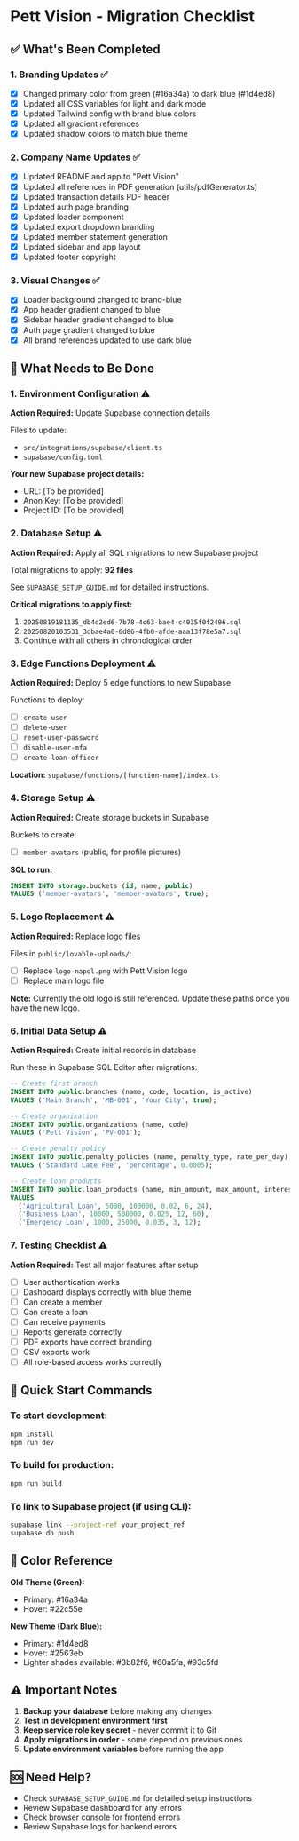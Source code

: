 # Pett Vision - Migration Checklist

## ✅ What's Been Completed

### 1. Branding Updates ✅
- [x] Changed primary color from green (#16a34a) to dark blue (#1d4ed8)
- [x] Updated all CSS variables for light and dark mode
- [x] Updated Tailwind config with brand blue colors
- [x] Updated all gradient references
- [x] Updated shadow colors to match blue theme

### 2. Company Name Updates ✅
- [x] Updated README and app to "Pett Vision"
- [x] Updated all references in PDF generation (utils/pdfGenerator.ts)
- [x] Updated transaction details PDF header
- [x] Updated auth page branding
- [x] Updated loader component
- [x] Updated export dropdown branding
- [x] Updated member statement generation
- [x] Updated sidebar and app layout
- [x] Updated footer copyright

### 3. Visual Changes ✅
- [x] Loader background changed to brand-blue
- [x] App header gradient changed to blue
- [x] Sidebar header gradient changed to blue
- [x] Auth page gradient changed to blue
- [x] All brand references updated to use dark blue

## 🔄 What Needs to Be Done

### 1. Environment Configuration ⚠️
**Action Required:** Update Supabase connection details

Files to update:
- `src/integrations/supabase/client.ts`
- `supabase/config.toml`

**Your new Supabase project details:**
- URL: [To be provided]
- Anon Key: [To be provided]
- Project ID: [To be provided]

### 2. Database Setup ⚠️
**Action Required:** Apply all SQL migrations to new Supabase project

Total migrations to apply: **92 files**

See `SUPABASE_SETUP_GUIDE.md` for detailed instructions.

**Critical migrations to apply first:**
1. `20250819181135_db4d2ed6-7b78-4c63-bae4-c4035f0f2496.sql`
2. `20250820103531_3dbae4a0-6d86-4fb0-afde-aaa13f78e5a7.sql`
3. Continue with all others in chronological order

### 3. Edge Functions Deployment ⚠️
**Action Required:** Deploy 5 edge functions to new Supabase

Functions to deploy:
- [ ] `create-user`
- [ ] `delete-user`
- [ ] `reset-user-password`
- [ ] `disable-user-mfa`
- [ ] `create-loan-officer`

**Location:** `supabase/functions/[function-name]/index.ts`

### 4. Storage Setup ⚠️
**Action Required:** Create storage buckets in Supabase

Buckets to create:
- [ ] `member-avatars` (public, for profile pictures)

**SQL to run:**
```sql
INSERT INTO storage.buckets (id, name, public)
VALUES ('member-avatars', 'member-avatars', true);
```

### 5. Logo Replacement ⚠️
**Action Required:** Replace logo files

Files in `public/lovable-uploads/`:
- [ ] Replace `logo-napol.png` with Pett Vision logo
- [ ] Replace main logo file

**Note:** Currently the old logo is still referenced. Update these paths once you have the new logo.

### 6. Initial Data Setup ⚠️
**Action Required:** Create initial records in database

Run these in Supabase SQL Editor after migrations:

```sql
-- Create first branch
INSERT INTO public.branches (name, code, location, is_active)
VALUES ('Main Branch', 'MB-001', 'Your City', true);

-- Create organization
INSERT INTO public.organizations (name, code)
VALUES ('Pett Vision', 'PV-001');

-- Create penalty policy
INSERT INTO public.penalty_policies (name, penalty_type, rate_per_day)
VALUES ('Standard Late Fee', 'percentage', 0.0005);

-- Create loan products
INSERT INTO public.loan_products (name, min_amount, max_amount, interest_rate, min_term_months, max_term_months)
VALUES 
  ('Agricultural Loan', 5000, 100000, 0.02, 6, 24),
  ('Business Loan', 10000, 500000, 0.025, 12, 60),
  ('Emergency Loan', 1000, 25000, 0.035, 3, 12);
```

### 7. Testing Checklist ⚠️
**Action Required:** Test all major features after setup

- [ ] User authentication works
- [ ] Dashboard displays correctly with blue theme
- [ ] Can create a member
- [ ] Can create a loan
- [ ] Can receive payments
- [ ] Reports generate correctly
- [ ] PDF exports have correct branding
- [ ] CSV exports work
- [ ] All role-based access works correctly

## 📝 Quick Start Commands

### To start development:
```bash
npm install
npm run dev
```

### To build for production:
```bash
npm run build
```

### To link to Supabase project (if using CLI):
```bash
supabase link --project-ref your_project_ref
supabase db push
```

## 🎨 Color Reference

**Old Theme (Green):**
- Primary: #16a34a
- Hover: #22c55e

**New Theme (Dark Blue):**
- Primary: #1d4ed8  
- Hover: #2563eb
- Lighter shades available: #3b82f6, #60a5fa, #93c5fd

## ⚠️ Important Notes

1. **Backup your database** before making any changes
2. **Test in development environment first**
3. **Keep service role key secret** - never commit it to Git
4. **Apply migrations in order** - some depend on previous ones
5. **Update environment variables** before running the app

## 🆘 Need Help?

- Check `SUPABASE_SETUP_GUIDE.md` for detailed setup instructions
- Review Supabase dashboard for any errors
- Check browser console for frontend errors
- Review Supabase logs for backend errors

